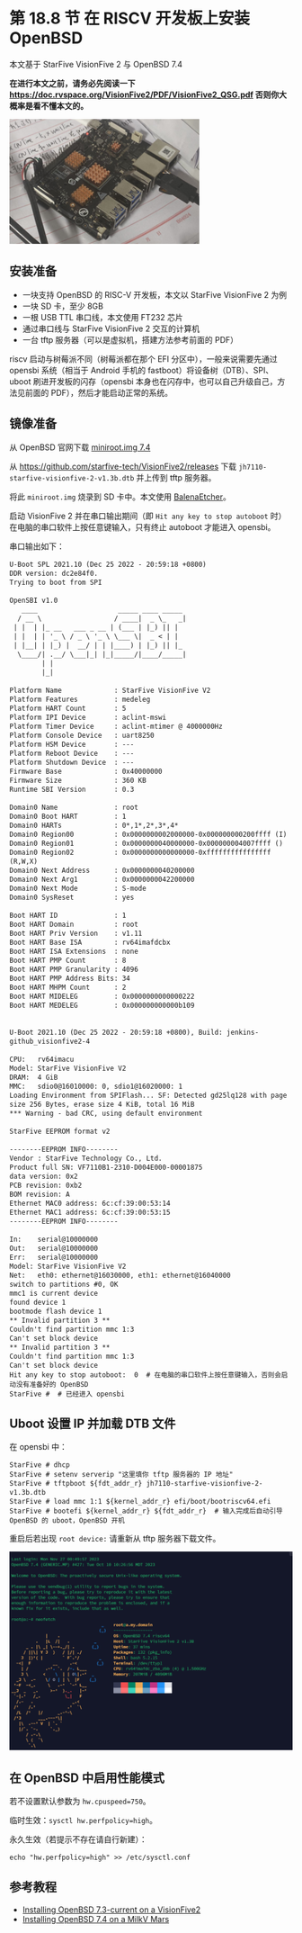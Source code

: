 # 第 18.8 节 在 RISCV 开发板上安装 OpenBSD

本文基于 StarFive VisionFive 2 与 OpenBSD 7.4

**在进行本文之前，请务必先阅读一下 <https://doc.rvspace.org/VisionFive2/PDF/VisionFive2_QSG.pdf> 否则你大概率是看不懂本文的。** 


![StarFive VisionFive 2](../.gitbook/assets/vf2.png)

## 安装准备

- 一块支持 OpenBSD 的 RISC-V 开发板，本文以 StarFive VisionFive 2 为例
- 一块 SD 卡，至少 8GB
- 一根 USB TTL 串口线，本文使用 FT232 芯片
- 通过串口线与 StarFive VisionFive 2 交互的计算机
- 一台 tftp 服务器（可以是虚拟机，搭建方法参考前面的 PDF）

riscv 启动与树莓派不同（树莓派都在那个 EFI 分区中），一般来说需要先通过 opensbi 系统（相当于 Android 手机的 fastboot）将设备树（DTB）、SPI、uboot 刷进开发板的闪存（opensbi 本身也在闪存中，也可以自己升级自己，方法见前面的 PDF），然后才能启动正常的系统。

## 镜像准备

从 OpenBSD 官网下载 [miniroot.img 7.4](https://cdn.openbsd.org/pub/OpenBSD/7.4/riscv64/miniroot74.img)

从 <https://github.com/starfive-tech/VisionFive2/releases> 下载 `jh7110-starfive-visionfive-2-v1.3b.dtb` 并上传到 tftp 服务器。

将此 `miniroot.img` 烧录到 SD 卡中。本文使用 [BalenaEtcher](https://www.balena.io/etcher/)。

启动 VisionFive 2 并在串口输出期间（即 `Hit any key to stop autoboot` 时）在电脑的串口软件上按任意键输入，只有终止 autoboot 才能进入 opensbi。

串口输出如下：

```shell-session
U-Boot SPL 2021.10 (Dec 25 2022 - 20:59:18 +0800)
DDR version: dc2e84f0.
Trying to boot from SPI

OpenSBI v1.0
   ____                    _____ ____ _____
  / __ \                  / ____|  _ \_   _|
 | |  | |_ __   ___ _ __ | (___ | |_) || |
 | |  | | '_ \ / _ \ '_ \ \___ \|  _ < | |
 | |__| | |_) |  __/ | | |____) | |_) || |_
  \____/| .__/ \___|_| |_|_____/|____/_____|
        | |
        |_|

Platform Name             : StarFive VisionFive V2
Platform Features         : medeleg
Platform HART Count       : 5
Platform IPI Device       : aclint-mswi
Platform Timer Device     : aclint-mtimer @ 4000000Hz
Platform Console Device   : uart8250
Platform HSM Device       : ---
Platform Reboot Device    : ---
Platform Shutdown Device  : ---
Firmware Base             : 0x40000000
Firmware Size             : 360 KB
Runtime SBI Version       : 0.3

Domain0 Name              : root
Domain0 Boot HART         : 1
Domain0 HARTs             : 0*,1*,2*,3*,4*
Domain0 Region00          : 0x0000000002000000-0x000000000200ffff (I)
Domain0 Region01          : 0x0000000040000000-0x000000004007ffff ()
Domain0 Region02          : 0x0000000000000000-0xffffffffffffffff (R,W,X)
Domain0 Next Address      : 0x0000000040200000
Domain0 Next Arg1         : 0x0000000042200000
Domain0 Next Mode         : S-mode
Domain0 SysReset          : yes

Boot HART ID              : 1
Boot HART Domain          : root
Boot HART Priv Version    : v1.11
Boot HART Base ISA        : rv64imafdcbx
Boot HART ISA Extensions  : none
Boot HART PMP Count       : 8
Boot HART PMP Granularity : 4096
Boot HART PMP Address Bits: 34
Boot HART MHPM Count      : 2
Boot HART MIDELEG         : 0x0000000000000222
Boot HART MEDELEG         : 0x000000000000b109


U-Boot 2021.10 (Dec 25 2022 - 20:59:18 +0800), Build: jenkins-github_visionfive2-4

CPU:   rv64imacu
Model: StarFive VisionFive V2
DRAM:  4 GiB
MMC:   sdio0@16010000: 0, sdio1@16020000: 1
Loading Environment from SPIFlash... SF: Detected gd25lq128 with page size 256 Bytes, erase size 4 KiB, total 16 MiB
*** Warning - bad CRC, using default environment

StarFive EEPROM format v2

--------EEPROM INFO--------
Vendor : StarFive Technology Co., Ltd.
Product full SN: VF7110B1-2310-D004E000-00001875
data version: 0x2
PCB revision: 0xb2
BOM revision: A
Ethernet MAC0 address: 6c:cf:39:00:53:14
Ethernet MAC1 address: 6c:cf:39:00:53:15
--------EEPROM INFO--------

In:    serial@10000000
Out:   serial@10000000
Err:   serial@10000000
Model: StarFive VisionFive V2
Net:   eth0: ethernet@16030000, eth1: ethernet@16040000
switch to partitions #0, OK
mmc1 is current device
found device 1
bootmode flash device 1
** Invalid partition 3 **
Couldn't find partition mmc 1:3
Can't set block device
** Invalid partition 3 **
Couldn't find partition mmc 1:3
Can't set block device
Hit any key to stop autoboot:  0  # 在电脑的串口软件上按任意键输入，否则会启动没有准备好的 OpenBSD
StarFive #  # 已经进入 opensbi
```

## Uboot 设置 IP 并加载 DTB 文件

在 opensbi 中：

```shell-session
StarFive # dhcp
StarFive # setenv serverip "这里填你 tftp 服务器的 IP 地址"
StarFive # tftpboot ${fdt_addr_r} jh7110-starfive-visionfive-2-v1.3b.dtb
StarFive # load mmc 1:1 ${kernel_addr_r} efi/boot/bootriscv64.efi
StarFive # bootefi ${kernel_addr_r} ${fdt_addr_r}  # 输入完成后自动引导 OpenBSD 的 uboot，OpenBSD 开机
```

重启后若出现 `root device:` 请重新从 tftp 服务器下载文件。


![OpenBSD 7.4 on StarFive VisionFive 2](../.gitbook/assets/obvf2.png)

## 在 OpenBSD 中启用性能模式

若不设置默认参数为 `hw.cpuspeed=750`。

临时生效：`sysctl hw.perfpolicy=high`。

永久生效（若提示不存在请自行新建）：

```shell-session
echo "hw.perfpolicy=high" >> /etc/sysctl.conf
```

## 参考教程

- [Installing OpenBSD 7.3-current on a VisionFive2](https://gist.github.com/csgordon/74658096f7838382b40bd64e11f6983e)
- [Installing OpenBSD 7.4 on a MilkV Mars](https://mzh.io/installing-openbsd-7-4-on-a-milkv-mars)
